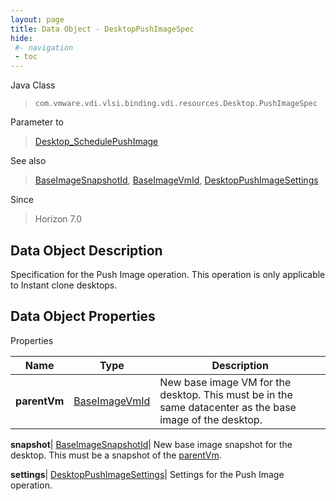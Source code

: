 ```yaml
---
layout: page
title: Data Object - DesktopPushImageSpec
hide:
 #- navigation
 - toc
---
```






Java Class  
> `com.vmware.vdi.vlsi.binding.vdi.resources.Desktop.PushImageSpec`

Parameter to  
> [Desktop_SchedulePushImage](vdi.resources.Desktop.md#schedulePushImage)

See also  
> [BaseImageSnapshotId](vdi.entity.BaseImageSnapshotId.md), [BaseImageVmId](vdi.entity.BaseImageVmId.md), [DesktopPushImageSettings](vdi.resources.Desktop.PushImageSettings.md)

Since  
> Horizon 7.0


## Data Object Description 

Specification for the Push Image operation. This operation is only applicable to Instant clone desktops. 

## Data Object Properties

Properties

Name |  Type |  Description   
---|---|---  
**parentVm**| [BaseImageVmId](vdi.entity.BaseImageVmId.md)|  New base image VM for the desktop. This must be in the same datacenter as the base image of the desktop.   
  
**snapshot**| [BaseImageSnapshotId](vdi.entity.BaseImageSnapshotId.md)|  New base image snapshot for the desktop. This must be a snapshot of the [parentVm](vdi.resources.Desktop.PushImageSpec.md#parentVm).   
  
**settings**| [DesktopPushImageSettings](vdi.resources.Desktop.PushImageSettings.md)|  Settings for the Push Image operation.   
  
  
  
  
  
  
